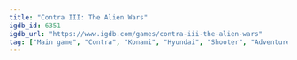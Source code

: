 ```yaml
---
title: "Contra III: The Alien Wars"
igdb_id: 6351
igdb_url: "https://www.igdb.com/games/contra-iii-the-alien-wars"
tag: ["Main game", "Contra", "Konami", "Hyundai", "Shooter", "Adventure", "Single player", "Multiplayer", "Co-operative", "Split screen", "Third person", "Bird view / Isometric", "Side view", "Action", "Science fiction"]
---
```

